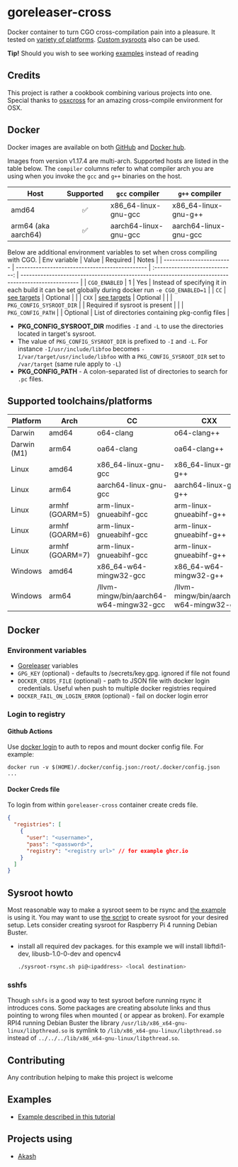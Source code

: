 # goreleaser-cross

Docker container to turn CGO cross-compilation pain into a pleasure. It tested on [variety of platforms](#supported-toolchains/platforms).
[Custom sysroots](#Sysroot) also can be used.

**Tip!**
Should you wish to see working [examples](#examples) instead of reading

## Credits

This project is rather a cookbook combining various projects into one. Special thanks to [osxcross](https://github.com/tpoechtrager/osxcross) for an amazing cross-compile environment for OSX.

## Docker

Docker images are available on both [GitHub](https://ghcr.io/goreleaser/goreleaser-cross) and [Docker hub](https://hub.docker.com/r/goreleaser/goreleaser-cross).

Images from version v1.17.4 are multi-arch. Supported hosts are listed in the table below. The `compiler` columns refer to what compiler arch you are using when you invoke the `gcc` and `g++` binaries on the host.

| Host                | Supported | `gcc` compiler        | `g++` compiler        |
|---------------------|:---------:|-----------------------|-----------------------|
| amd64               |     ✅     | x86_64-linux-gnu-gcc  | x86_64-linux-gnu-g++  |
| arm64 (aka aarch64) |     ✅     | aarch64-linux-gnu-gcc | aarch64-linux-gnu-gcc |

Below are additional environment variables to set when cross compiling with CGO.
| Env variable             | Value                                          |            Required            | Notes                                                                                              |
| ------------------------ | ---------------------------------------------- | :----------------------------: | -------------------------------------------------------------------------------------------------- |
| `CGO_ENABLED`            | 1                                              |              Yes               | Instead of specifying it in each build it can be set globally during docker run `-e CGO_ENABLED=1` |
| `CC`                     | [see targets](#supported-toolchainsplatforms) |            Optional            |                                                                                                    |
| `CXX`                    | [see targets](#supported-toolchainsplatforms) |            Optional            |                                                                                                    |
| `PKG_CONFIG_SYSROOT_DIR` |                                                | Required if sysroot is present |                                                                                                    |
| `PKG_CONFIG_PATH`        |                                                |            Optional            | List of directories containing pkg-config files                                                    |

- **PKG_CONFIG_SYSROOT_DIR** modifies `-I` and `-L` to use the directories located in target's sysroot.
- The value of `PKG_CONFIG_SYSROOT_DIR` is prefixed to `-I` and `-L`. For instance `-I/usr/include/libfoo` becomes `-I/var/target/usr/include/libfoo`
  with a `PKG_CONFIG_SYSROOT_DIR` set to `/var/target` (same rule apply to `-L`)
- **PKG_CONFIG_PATH** - A colon-separated list of directories to search for `.pc` files.

## Supported toolchains/platforms

| Platform    | Arch            | CC                                      | CXX                                     |       Verified        |
|-------------|-----------------|-----------------------------------------|-----------------------------------------|:---------------------:|
| Darwin      | amd64           | o64-clang                               | o64-clang++                             |           ✅           |
| Darwin (M1) | arm64           | oa64-clang                              | oa64-clang++                            |           ✅           |
| Linux       | amd64           | x86_64-linux-gnu-gcc                    | x86_64-linux-gnu-g++                    |           ✅           |
| Linux       | arm64           | aarch64-linux-gnu-gcc                   | aarch64-linux-gnu-g++                   |           ✅           |
| Linux       | armhf (GOARM=5) | arm-linux-gnueabihf-gcc                 | arm-linux-gnueabihf-g++                 | Verification required |
| Linux       | armhf (GOARM=6) | arm-linux-gnueabihf-gcc                 | arm-linux-gnueabihf-g++                 | Verification required |
| Linux       | armhf (GOARM=7) | arm-linux-gnueabihf-gcc                 | arm-linux-gnueabihf-g++                 |           ✅           |
| Windows     | amd64           | x86_64-w64-mingw32-gcc                  | x86_64-w64-mingw32-g++                  |           ✅           |
| Windows     | arm64           | /llvm-mingw/bin/aarch64-w64-mingw32-gcc | /llvm-mingw/bin/aarch64-w64-mingw32-g++ |           ✅           |

## Docker

### Environment variables

- [Goreleaser](https://github.com/goreleaser/goreleaser) variables
- `GPG_KEY` (optional) - defaults to /secrets/key.gpg. ignored if file not found
- `DOCKER_CREDS_FILE` (optional) - path to JSON file with docker login credentials. Useful when push to multiple docker registries required
- `DOCKER_FAIL_ON_LOGIN_ERROR` (optional) - fail on docker login error

### Login to registry

#### Github Actions

Use [docker login](https://github.com/docker/login-action) to auth to repos and mount docker config file. For example:

```shell
docker run -v $(HOME)/.docker/config.json:/root/.docker/config.json ...
```

#### Docker Creds file

To login from within `goreleaser-cross` container create creds file.

```json
{
  "registries": [
    {
      "user": "<username>",
      "pass": "<password>",
      "registry": "<registry url>" // for example ghcr.io
    }
  ]
}
```

## Sysroot howto

Most reasonable way to make a sysroot seem to be rsync and [the example](https://github.com/goreleaser/goreleaser-cross-example) is using it. You may want to
use [the script](https://github.com/goreleaser/goreleaser-cross/blob/master/scripts/sysroot-rsync.sh) to create sysroot for your desired setup. Lets consider creating sysroot for Raspberry Pi 4
running Debian Buster.

- install all required dev packages. for this example we will install libftdi1-dev, libusb-1.0-0-dev and opencv4
  ```bash
  ./sysroot-rsync.sh pi@<ipaddress> <local destination>
  ```

### sshfs

Though `sshfs` is a good way to test sysroot before running rsync it introduces cons. Some packages are creating absolute links and thus pointing to wrong files when mounted (
or appear as broken). For example RPI4 running Debian Buster the library `/usr/lib/x86_x64-gnu-linux/libpthread.so` is symlink to `/lib/x86_x64-gnu-linux/libpthread.so` instead
of `../../../lib/x86_x64-gnu-linux/libpthread.so`.

## Contributing

Any contribution helping to make this project is welcome

## Examples

- [Example described in this tutorial](https://github.com/goreleaser/goreleaser-cross-example)

## Projects using

- [Akash](https://github.com/ovrclk/akash)
